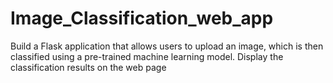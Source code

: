 # Image_Classification_web_app

Build a Flask application that allows users to upload an image, which is then classified using a pre-trained machine learning model. Display the classification results on the web page
